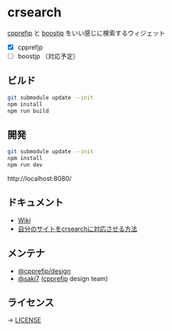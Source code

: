 # crsearch

[cpprefjp](https://cpprefjp.github.io/) と [boostjp](https://boostjp.github.io/) をいい感じに検索するウィジェット

- [x] cpprefjp
- [ ] boostjp （対応予定）

## ビルド

```bash
git submodule update --init
npm install
npm run build
```

## 開発

```bash
git submodule update --init
npm install
npm run dev
```

http://localhost:8080/


## ドキュメント

- [Wiki](https://github.com/cpprefjp/crsearch/wiki)
- [自分のサイトをcrsearchに対応させる方法](https://github.com/cpprefjp/crsearch/wiki/%E8%87%AA%E5%88%86%E3%81%AE%E3%82%B5%E3%82%A4%E3%83%88%E3%82%92crsearch%E3%81%AB%E5%AF%BE%E5%BF%9C%E3%81%95%E3%81%9B%E3%82%8B%E6%96%B9%E6%B3%95)

## メンテナ

- [@cpprefjp/design]
- [@saki7] ([cpprefjp] design team)

## ライセンス

→ [LICENSE](LICENSE)


[@cpprefjp/design]: https://github.com/orgs/cpprefjp/teams/design
[@saki7]: https://github.com/saki7
[cpprefjp]: https://github.com/cpprefjp


